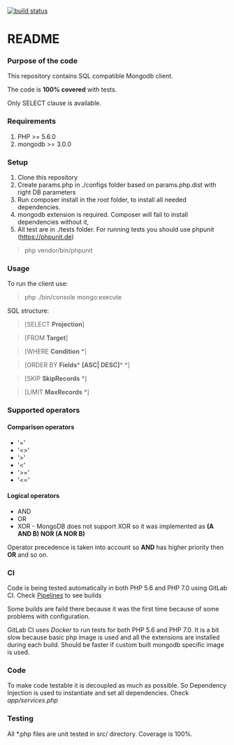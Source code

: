 [![build status](https://git.zophiatech.com/ozanichkovsky/mongodb-sql-syntax-cli/badges/master/build.svg)](https://git.zophiatech.com/ozanichkovsky/mongodb-sql-syntax-cli/commits/master)

# README #

### Purpose of the code ###

This repository contains SQL compatible Mongodb client.

The code is **100% covered** with tests.

Only SELECT clause is available.

### Requirements ###

1. PHP >= 5.6.0
2. mongodb >= 3.0.0

### Setup ###

1. Clone this repository
2. Create params.php in ./configs folder based on params.php.dist with right DB parameters
4. Run composer install in the root folder, to install all needed dependencies.
5. mongodb extension is required. Composer will fail to install dependencies without it,
6. All test are in ./tests folder. For running tests you should use phpunit (https://phpunit.de)
> php vendor/bin/phpunit

### Usage ###

To run the client use:
> php ./bin/console mongo:execute

SQL structure:
> [SELECT **Projection**]

> [FROM **Target**]

> [WHERE **Condition** *]

> [ORDER BY **Fields*** **[ASC| DESC]*** *]

> [SKIP **SkipRecords** *]

> [LIMIT **MaxRecords** *]

### Supported operators ###

#### Comparison operators ####

* '='
* '<>'
* '>'
* '<'
* '>='
* '<='

#### Logical operators ####

* AND
* OR
* XOR - MongoDB does not support XOR so it was implemented as **(A AND B) NOR (A NOR B)**

Operator precedence is taken into account so **AND** has higher priority then **OR** and so on.

### CI ###

Code is being tested automatically in both PHP 5.6 and PHP 7.0 using GitLab CI. Check [Pipelines](https://git.zophiatech.com/ozanichkovsky/mongodb-sql-syntax-cli/pipelines) to see builds

Some builds are faild there because it was the first time because of some problems with configuration.

GitLab CI uses *Docker* to run tests for both PHP 5.6 and PHP 7.0. It is a bit slow because basic php image is used and all the
extensions are installed during each build. Should be faster if custom built mongodb specific image is used.

### Code ###

To make code testable it is decoupled as much as possible. So Dependency Injection is used to instantiate and set all dependencies. Check *app/services.php*

### Testing ###

All *.php files are unit tested in src/ directory. Coverage is 100%.